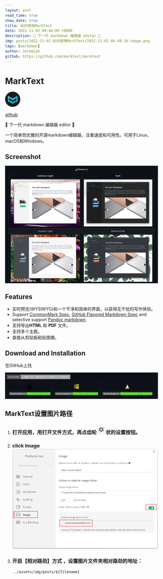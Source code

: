 ```yaml
---
layout: post
read_time: true
show_date: true
title: 如何使用MarkTest
date: 2022-11-02 08:44:09 +0800
description: 🔆 下一代 markdown 编辑器 editor 🌙
img: posts/2022-11-02-如何使用MarkTest/2022-11-02-08-48-18-image.png
tags: [markdown]
author: Jeremiah
github: https://github.com/marktext/marktext
---
```


# MarkText

<img src="../assets/img/posts/2022-11-02-如何使用MarkTest/2022-11-02-10-46-37-logo-small.png" title="" alt="" width="50">

[github](https://github.com/marktext/marktext)

🔆 下一代 markdown 编辑器 editor 🌙

一个简单而优雅的开源markdown编辑器，注重速度和可用性。可用于Linux、macOS和Windows。 

## Screenshot

![](../assets/img/posts/2022-11-02-如何使用MarkTest/2022-11-02-08-48-18-image.png)

## Features

- 实时预览(WYSIWYG)和一个干净和简单的界面，以获得无干扰的写作体验。
- Support [CommonMark Spec](https://spec.commonmark.org/0.29/), [GitHub Flavored Markdown Spec](https://github.github.com/gfm/) and selective support [Pandoc markdown](https://pandoc.org/MANUAL.html#pandocs-markdown).
- 支持导出**HTML** 和 **PDF** 文件。
- 支持多个主题。
- 直接从剪贴板粘贴图像。

## Download and Installation

在GitHub上找

![](../assets/img/posts/2022-11-02-如何使用MarkTest/2022-11-02-09-01-09-image.png)

## MarkText设置图片路径

1. ### 打开应用，用打开文件方式，再点齿轮![](../assets/img/posts/2022-11-02-如何使用MarkTest/2022-11-02-09-08-25-image.png)状的设置按钮。

2. ### click Image![](../assets/img/posts/2022-11-02-如何使用MarkTest/2022-11-02-09-20-50-image.png)

3. ### 开启【相对路劲】方式 ，设置图片文件夹相对路劲的地址：
   
   ```markdown
   ../assets/img/posts/${filename}
   ```